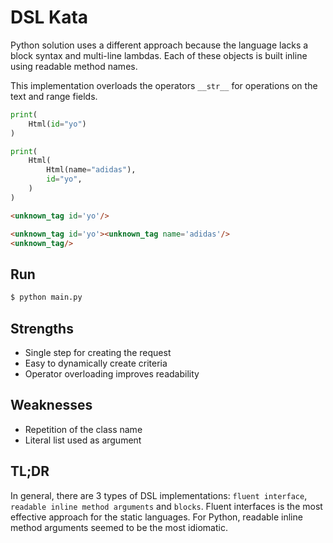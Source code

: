 # DSL Kata

Python solution uses a different approach because the language lacks a block syntax and multi-line lambdas.
Each of these objects is built inline using readable method names.

This implementation overloads the operators `__str__` for operations on the text and range fields.

```python
print(
    Html(id="yo")
)

print(
    Html(
        Html(name="adidas"),
        id="yo",
    )
)
```

```html
<unknown_tag id='yo'/>

<unknown_tag id='yo'><unknown_tag name='adidas'/>
<unknown_tag/>
```

## Run

```bash
$ python main.py
```

## Strengths

- Single step for creating the request
- Easy to dynamically create criteria
- Operator overloading improves readability

## Weaknesses

- Repetition of the class name
- Literal list used as argument

## TL;DR

In general, there are 3 types of DSL implementations: `fluent interface`, `readable inline method arguments` and `blocks`.
Fluent interfaces is the most effective approach for the static languages.
For Python, readable inline method arguments seemed to be the most idiomatic.
